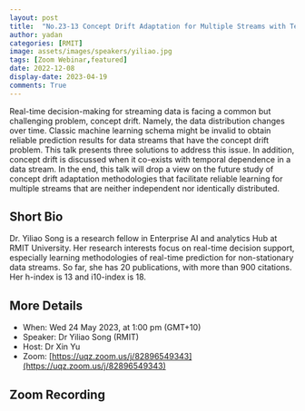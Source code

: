 ```yaml
---
layout: post
title:  "No.23-13 Concept Drift Adaptation for Multiple Streams with Temporal Dependence"
author: yadan
categories: [RMIT]
image: assets/images/speakers/yiliao.jpg
tags: [Zoom Webinar,featured]
date: 2022-12-08
display-date: 2023-04-19
comments: True
---
```

Real-time decision-making for streaming data is facing a common but challenging problem, concept drift. Namely, the data distribution changes over time. Classic machine learning schema might be invalid to obtain reliable prediction results for data streams that have the concept drift problem. This talk presents three solutions to address this issue. In addition, concept drift is discussed when it co-exists with temporal dependence in a data stream. In the end, this talk will drop a view on the future study of concept drift adaptation methodologies that facilitate reliable learning for multiple streams that are neither independent nor identically distributed.

## Short Bio
Dr. Yiliao Song is a research fellow in Enterprise AI and analytics Hub at RMIT University. Her research interests focus on real-time decision support, especially learning methodologies of real-time prediction for non-stationary data streams. So far, she has 20 publications, with more than 900 citations. Her h-index is 13 and i10-index is 18.


## More Details
+ When: Wed 24 May 2023, at 1:00 pm (GMT+10)
+ Speaker: Dr Yiliao Song (RMIT)
+ Host: Dr Xin Yu
+ Zoom: [https://uqz.zoom.us/j/82896549343](https://uqz.zoom.us/j/82896549343)




## Zoom Recording
